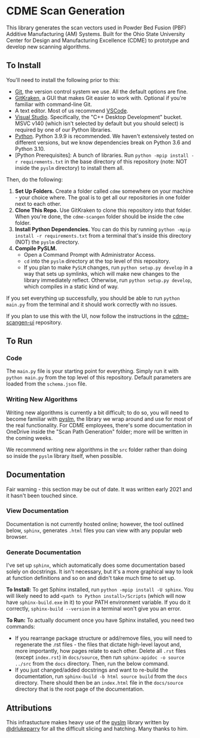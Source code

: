 # CDME Scan Generation

This library generates the scan vectors used in Powder Bed Fusion (PBF) Additive Manufacturing (AM) Systems. Built for the Ohio State University Center for Design and Manufacturing Excellence (CDME) to prototype and develop new scanning algorithms.

## To Install

You'll need to install the following prior to this: 
- [Git](https://git-scm.com/downloads), the version control system we use. All the default options are fine.
- [GitKraken](https://www.gitkraken.com/download), a GUI that makes Git easier to work with. Optional if you're familiar with command-line Git. 
- A text editor. Most of us recommend [VSCode](https://code.visualstudio.com/download). 
- [Visual Studio](https://visualstudio.microsoft.com/). Specifically, the "C++ Desktop Development" bucket. MSVC v140 (which isn't selected by default but you should select) is required by one of our Python libraries.
- [Python](https://www.python.org/downloads/release/python-3910/). Python 3.9.9 is recommended. We haven't extensively tested on different versions, but we know dependencies break on Python 3.6 and Python 3.10. 
- [Python Prerequisites]: A bunch of libraries. Run `python -mpip install -r requirements.txt` in the base directory of this repository (note: NOT inside the `pyslm` directory) to install them all.

Then, do the following: 
1. **Set Up Folders.** Create a folder called `cdme` somewhere on your machine - your choice where. The goal is to get all our repositories in one folder next to each other. 
2. **Clone This Repo.** Use GitKraken to clone this repository into that folder. When you're done, the `cdme-scangen` folder should be inside the `cdme` folder. 
3. **Install Python Dependencies.** You can do this by running `python -mpip install -r requirements.txt` from a terminal that's inside this directory (NOT) the `pyslm` directory. 
4. **Compile PySLM.**
    - Open a Command Prompt with Administrator Access.
    - `cd` into the `pyslm` directory at the top level of this repository. 
    - If you plan to make `PySLM` changes, run `python setup.py develop` in a way that sets up symlinks, which will make new changes to the library immediately reflect. Otherwise, run `python setup.py develop`, which compiles in a static kind of way. 

If you set everything up successfully, you should be able to run `python main.py` from the terminal and it should work correctly with no issues.

If you plan to use this with the UI, now follow the instructions in the [cdme-scangen-ui](https://github.com/osu-cdme/cdme-scangen-ui) repository. 

## To Run

### Code
The `main.py` file is your starting point for everything. Simply run it with `python main.py` from the top level of this repository. Default parameters are loaded from the `schema.json` file. 

### Writing New Algorithms
Writing new algorithms is currently a bit difficult; to do so, you will need to become familiar with [pyslm](https://github.com/drlukeparry/pyslm), the library we wrap around and use for most of the real functionality. For CDME employees, there's some documentation in OneDrive inside the "Scan Path Generation" folder; more will be written in the coming weeks. 

We recommend writing new algorithms in the `src` folder rather than doing so inside the `pyslm` library itself, when possible. 

## Documentation
Fair warning - this section may be out of date. It was written early 2021 and it hasn't been touched since. 

### View Documentation
Documentation is not currently hosted online; however, the tool outlined below, `sphinx`, generates `.html` files you can view with any popular web browser.

### Generate Documentation
I've set up `sphinx`, which automatically does some documentation based solely on docstrings. It isn't necessary, but it's a more graphical way to look at function definitions and so on and didn't take much time to set up. 

**To Install:** To get Sphinx installed, run `python -mpip install -U sphinx`. You will likely need to add `<path to Python install>/Scripts` (which will now have `sphinx-build.exe` in it) to your PATH environment variable. If you do it correctly, `sphinx-build --version` in a terminal won't give you an error.

**To Run:** To actually document once you have Sphinx installed, you need two commands: 
- If you rearrange package structure or add/remove files, you will need to regenerate the .rst files - the files that dictate high-level layout and, more importantly, how pages relate to each other. Delete all `.rst` files (except `index.rst`) in `docs/source`, then run `sphinx-apidoc -o source ../src` from the `docs` directory. Then, run the below command.
- If you just changed/added docstrings and want to re-build the documentation, run `sphinx-build -b html source build` from the `docs` directory. There should then be an `index.html` file in the `docs/source` directory that is the root page of the documentation. 

## Attributions

This infrastucture makes heavy use of the [pyslm](https://github.com/drlukeparry/pyslm/) library written by [@drlukeparry](https://github.com/drlukeparry) for all the difficult slicing and hatching. Many thanks to him. 
